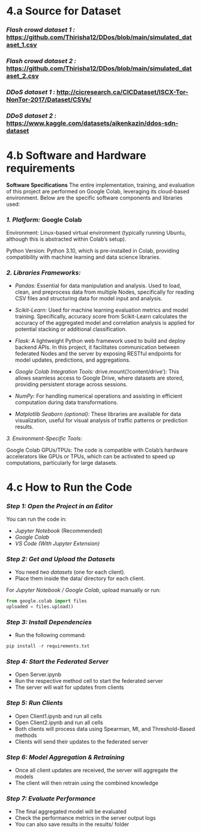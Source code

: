 # 4.a Source for Dataset
### *Flash crowd dataset 1 :* https://github.com/Thirisha12/DDos/blob/main/simulated_dataset_1.csv
### *Flash crowd dataset 2 :* https://github.com/Thirisha12/DDos/blob/main/simulated_dataset_2.csv
### *DDoS dataset 1 :* http://cicresearch.ca/CICDataset/ISCX-Tor-NonTor-2017/Dataset/CSVs/
### *DDoS dataset 2 :* https://www.kaggle.com/datasets/aikenkazin/ddos-sdn-dataset

# 4.b Software and Hardware requirements
**Software Specifications**
The entire implementation, training, and evaluation of this project are performed
on Google Colab, leveraging its cloud-based environment. Below are the specific
software components and libraries used:
### *1. Platform:* Google Colab
Environment: Linux-based virtual environment (typically running Ubuntu, although this is abstracted within Colab’s setup).

Python Version: Python 3.10, which is pre-installed in Colab, providing compatibility with machine learning and data science libraries.

### *2. Libraries Frameworks:*
- *Pandas:* Essential for data manipulation and analysis. Used to load, clean, and preprocess data from multiple Nodes, specifically for reading CSV files and structuring data for model input and analysis.

- *Scikit-Learn:* Used for machine learning evaluation metrics and model training. Specifically, accuracy score from Scikit-Learn calculates the accuracy of the aggregated model and correlation analysis is applied for potential stacking or additional classification.

- *Flask:* A lightweight Python web framework used to build and deploy backend APIs. In this project, it facilitates communication between federated Nodes and the server by exposing RESTful endpoints for model updates, predictions, and aggregations.

- *Google Colab Integration Tools:* drive.mount(’/content/drive’): This allows seamless access to Google Drive, where datasets are stored, providing persistent storage across sessions.

- *NumPy:* For handling numerical operations and assisting in efficient computation during data transformations.

- *Matplotlib Seaborn (optional):* These libraries are available for data visualization, useful for visual analysis of traffic patterns or prediction results.

*3. Environment-Specific Tools:*

Google Colab GPUs/TPUs: The code is compatible with Colab’s hardware accelerators like GPUs or TPUs, which can be activated to speed up computations, particularly for large datasets.

# 4.c How to Run the Code  

### *Step 1: Open the Project in an Editor*  
You can run the code in:  
- *Jupyter Notebook* (Recommended)  
- *Google Colab*  
- *VS Code (With Jupyter Extension)*  

### *Step 2: Get and Upload the Datasets*  
- You need *two datasets* (one for each client).  
- Place them inside the data/ directory for each client.  

For *Jupyter Notebook / Google Colab*, upload manually or run:  
```python
from google.colab import files
uploaded = files.upload()
```
### *Step 3: Install Dependencies*
- Run the following command:
```python
pip install -r requirements.txt
```

### *Step 4: Start the Federated Server*
- Open Server.ipynb
- Run the respective method cell to start the federated server
- The server will wait for updates from clients

### *Step 5: Run Clients*
- Open Client1.ipynb and run all cells
- Open Client2.ipynb and run all cells
- Both clients will process data using Spearman, MI, and Threshold-Based methods
- Clients will send their updates to the federated server

### *Step 6: Model Aggregation & Retraining*
- Once all client updates are received, the server will aggregate the models
- The client will then retrain using the combined knowledge

### *Step 7: Evaluate Performance*
- The final aggregated model will be evaluated
- Check the performance metrics in the server output logs
- You can also save results in the results/ folder
